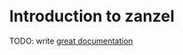 # Introduction to zanzel

TODO: write [great documentation](http://jacobian.org/writing/what-to-write/)
